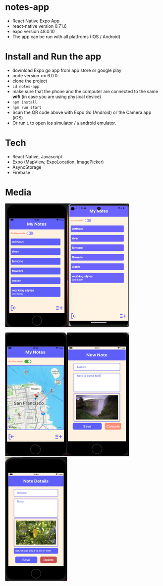 # notes-app
- React Native Expo App
- react-native version 0.71.6
- expo version 48.0.10
- The app can be run with all platfroms (IOS / Android)

# Install and Run the app
- download Expo go app from app store or google play
- node version >= 6.0.0
- clone the project
- `cd notes-app`
- make sure that the phone and the computer are connected to the same **wifi** (in case you are using physical device)
- `npm install`
- `npm run start`
- Scan the QR code above with Expo Go (Android) or the Camera app (iOS)
- Or run `i` to open ios simulator / `a` android emulator. 


# Tech
- React Native, Javascript
- Expo (MapView, ExpoLocation, ImagePicker)
- AsyncStorage
- Firebase

# Media
<img src="assets/readmeAssets/IOS-HomeScreen.png" width="200" height="400" ><img src="assets/readmeAssets/Android-HomeScreen.png" width="200" height="400" >

<img src="assets/readmeAssets/IOS-MapMode.png" width="200" height="400" ><img src="assets/readmeAssets/IOS-AddNoteScreen.png" width="200" height="400" ><img src="assets/readmeAssets/IOS-NoteScreen.png" width="200" height="400" >
